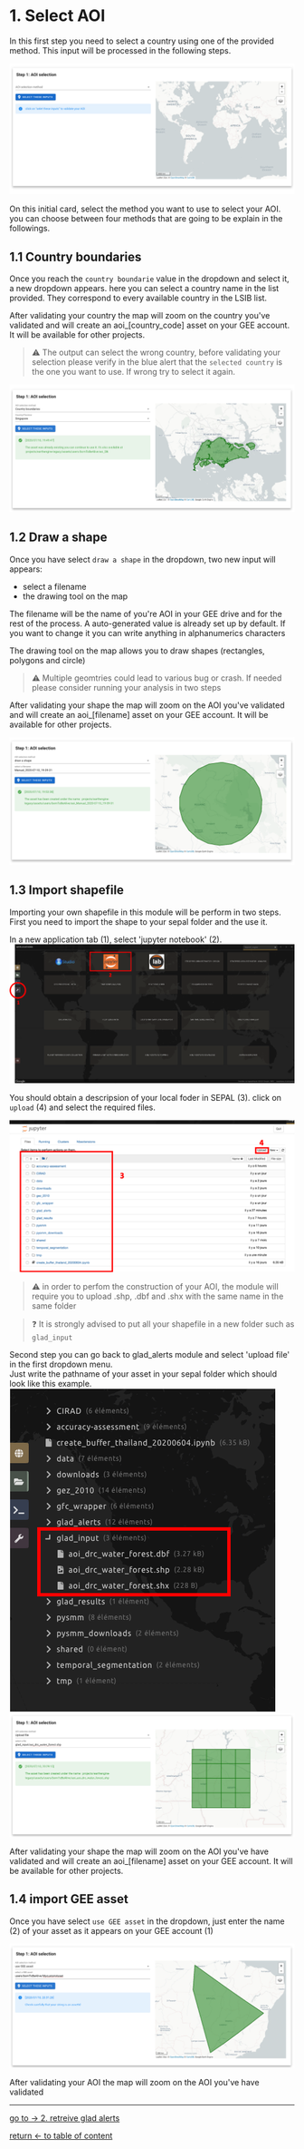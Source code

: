 # 1. Select AOI
In this first step you need to select a country using one of the provided method. This input will be processed in the following steps.

![select_aoi](./img/select_aoi.png) 

On this initial card, select the method you want to use to select your AOI. you can choose between four methods that are going to be explain in the followings.

## 1.1 Country boundaries
Once you reach the `country boundarie` value in the dropdown and select it, a new dropdown appears. 
here you can select a country name in the list provided. They correspond to every available country in the LSIB list. 

After validating your country the map will zoom on the country you've validated and will create an aoi_[country_code] asset on your GEE account. It will be available for other projects.

> :warning: The output can select the wrong country, before validating your selection please verify in the blue alert that the `selected country` is the one you want to use. If wrong try to select it again.

![country boundaries](./img/country_boundaries.png) 

## 1.2 Draw a shape

Once you have select `draw a shape` in the dropdown, two new input will appears: 
 - select a filename
 - the drawing tool on the map
 
 The filename will be the name of you're AOI in your GEE drive and for the rest of the process. A auto-generated value is already set up by default. If you want to change it you can write anything in alphanumerics characters
 
 The drawing tool on the map allows you to draw shapes (rectangles, polygons and circle) 
 
 > :warning: Multiple geomtries could lead to various bug or crash. If needed please consider running your analysis in two steps
 
After validating your shape the map will zoom on the AOI you've validated and will create an aoi_[filename] asset on your GEE account. It will be available for other projects.

![draw a shape](./img/draw_shape.png)

## 1.3 Import shapefile
Importing your own shapefile in this module will be perform in two steps. 
First you need to import the shape to your sepal folder and the use it. 

In a new application tab (1), select 'jupyter notebook' (2).
![applications](./img/applications.png)

You should obtain a descripsion of your local foder in SEPAL (3). click on `upload` (4) and select the required files.

![jupyter](./img/jupyter.png)
 

> :warning: in order to perfom the construction of your AOI, the module will require you to upload .shp, .dbf and .shx with the same name in the same folder

> :question: It is strongly advised to put all your shapefile in a new folder such as `glad_input`

Second step you can go back to glad_alerts module and select 'upload file' in the first dropdown menu.  
Just write the pathname of your asset in your sepal folder which should look like this example.
![folder_struct](./img/filepath.png)
![shapefile_import](./img/shapefile.png)

After validating your shape the map will zoom on the AOI you've have validated and will create an aoi_[filename] asset on your GEE account. It will be available for other projects.

## 1.4 import GEE asset

Once you have select `use GEE asset` in the dropdown, just enter the name (2) of your asset as it appears on your GEE account (1) 

![custom asset](./img/custom_asset.png)


After validating your AOI the map will zoom on the AOI you've have validated

---
[ go to  &rarr; 2. retreive glad alerts](./retreive_alert.md)  

[return &larr; to table of content](./doc.md)                                             


